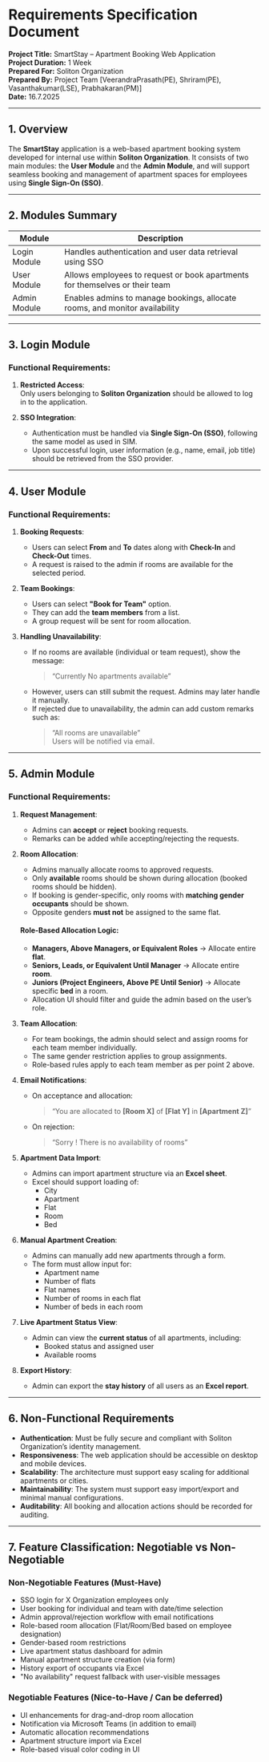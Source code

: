 ﻿# Requirements Specification Document

**Project Title:** SmartStay – Apartment Booking Web Application  
**Project Duration:** 1 Week  
**Prepared For:** Soliton Organization  
**Prepared By:** Project Team [VeerandraPrasath(PE), Shriram(PE), Vasanthakumar(LSE), Prabhakaran(PM)]  
**Date:** 16.7.2025

---

## 1. Overview

The **SmartStay** application is a web-based apartment booking system developed for internal use within **Soliton Organization**. It consists of two main modules: the **User Module** and the **Admin Module**, and will support seamless booking and management of apartment spaces for employees using **Single Sign-On (SSO)**.

---

## 2. Modules Summary

| Module        | Description                                                                 |
|---------------|-----------------------------------------------------------------------------|
| Login Module  | Handles authentication and user data retrieval using SSO                    |
| User Module   | Allows employees to request or book apartments for themselves or their team |
| Admin Module  | Enables admins to manage bookings, allocate rooms, and monitor availability |

---

## 3. Login Module

### Functional Requirements:
1. **Restricted Access**:  
   Only users belonging to **Soliton Organization** should be allowed to log in to the application.

2. **SSO Integration**:  
   - Authentication must be handled via **Single Sign-On (SSO)**, following the same model as used in SIM.
   - Upon successful login, user information (e.g., name, email, job title) should be retrieved from the SSO provider.

---

## 4. User Module

### Functional Requirements:

1. **Booking Requests**:
   - Users can select **From** and **To** dates along with **Check-In** and **Check-Out** times.
   - A request is raised to the admin if rooms are available for the selected period.

2. **Team Bookings**:
   - Users can select **"Book for Team"** option.
   - They can add the **team members**  from a list.
   - A group request will be sent for room allocation.

3. **Handling Unavailability**:
   - If no rooms are available (individual or team request), show the message:  
     > “Currently No apartments available”
   - However, users can still submit the request. Admins may later handle it manually.
   - If rejected due to unavailability, the admin can add custom remarks such as:  
     > “All rooms are unavailable”  
     Users will be notified via email.

---

## 5. Admin Module

### Functional Requirements:

1. **Request Management**:
   - Admins can **accept** or **reject** booking requests.
   - Remarks can be added while accepting/rejecting the requests.

2. **Room Allocation**:
   - Admins manually allocate rooms to approved requests.
   - Only **available** rooms should be shown during allocation (booked rooms should be hidden).
   - If booking is gender-specific, only rooms with **matching gender occupants** should be shown.
   - Opposite genders **must not** be assigned to the same flat.

   #### Role-Based Allocation Logic:
   - **Managers, Above Managers, or Equivalent Roles** → Allocate entire **flat**.
   - **Seniors, Leads, or Equivalent Until Manager** → Allocate entire **room**.
   - **Juniors (Project Engineers, Above PE Until Senior)** → Allocate specific **bed** in a room.
   - Allocation UI should filter and guide the admin based on the user’s role.

3. **Team Allocation**:
   - For team bookings, the admin should select and assign rooms for each team member individually.
   - The same gender restriction applies to group assignments.
   - Role-based rules apply to each team member as per point 2 above.

4. **Email Notifications**:
   - On acceptance and allocation:  
     > “You are allocated to **[Room X]** of **[Flat Y]** in **[Apartment Z]**”
   - On rejection:  
     > “Sorry ! There is no availability of rooms”

5. **Apartment Data Import**:
   - Admins can import apartment structure via an **Excel sheet**.
   - Excel should support loading of:
     - City
     - Apartment
     - Flat
     - Room
     - Bed

6. **Manual Apartment Creation**:
   - Admins can manually add new apartments through a form.
   - The form must allow input for:
     - Apartment name
     - Number of flats
     - Flat names
     - Number of rooms in each flat
     - Number of beds in each room

7. **Live Apartment Status View**:
   - Admin can view the **current status** of all apartments, including:
     - Booked status and assigned user
     - Available rooms

8. **Export History**:
   - Admin can export the **stay history** of all users as an **Excel report**.
----

## 6. Non-Functional Requirements

- **Authentication**: Must be fully secure and compliant with Soliton Organization’s identity management.
- **Responsiveness**: The web application should be accessible on desktop and mobile devices.
- **Scalability**: The architecture must support easy scaling for additional apartments or cities.
- **Maintainability**: The system must support easy import/export and minimal manual configurations.
- **Auditability**: All booking and allocation actions should be recorded for auditing.

---
## 7. Feature Classification: Negotiable vs Non-Negotiable

### Non-Negotiable Features (Must-Have)
- SSO login for X Organization employees only
- User booking for individual and team with date/time selection
- Admin approval/rejection workflow with email notifications
- Role-based room allocation (Flat/Room/Bed based on employee designation)
- Gender-based room restrictions
- Live apartment status dashboard for admin
- Manual apartment structure creation (via form)
- History export of occupants via Excel
- "No availability" request fallback with user-visible messages

### Negotiable Features (Nice-to-Have / Can be deferred)
- UI enhancements for drag-and-drop room allocation
- Notification via Microsoft Teams (in addition to email)
- Automatic allocation recommendations
- Apartment structure import via Excel
- Role-based visual color coding in UI
